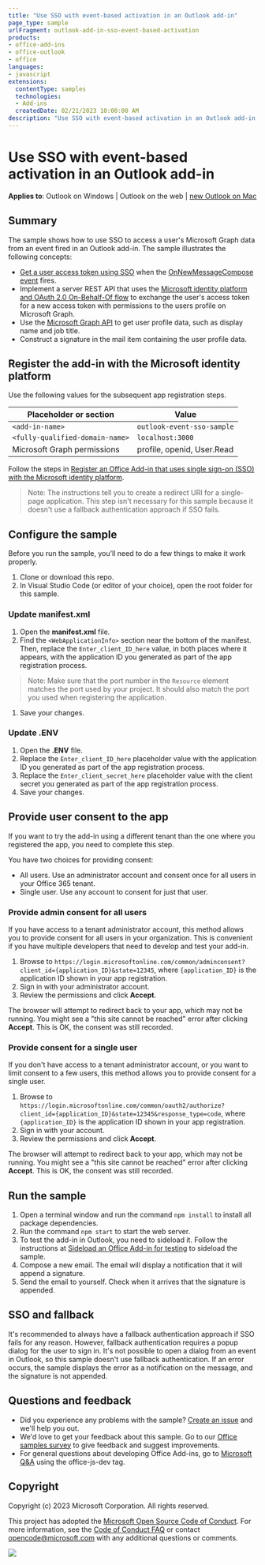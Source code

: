 ```yaml
---
title: "Use SSO with event-based activation in an Outlook add-in"
page_type: sample
urlFragment: outlook-add-in-sso-event-based-activation
products:
- office-add-ins
- office-outlook
- office
languages:
- javascript
extensions:
  contentType: samples
  technologies:
  - Add-ins
  createdDate: 02/21/2023 10:00:00 AM
description: "Use SSO with event-based activation in an Outlook add-in."
---
```


# Use SSO with event-based activation in an Outlook add-in

**Applies to**: Outlook on Windows | Outlook on the web | [new Outlook on Mac](https://support.microsoft.com/office/6283be54-e74d-434e-babb-b70cefc77439)

## Summary

The sample shows how to use SSO to access a user's Microsoft Graph data from an event fired in an Outlook add-in. The sample illustrates the following concepts:

- [Get a user access token using SSO](https://learn.microsoft.com/outlook/add-ins/authenticate-a-user-with-an-sso-token) when the [OnNewMessageCompose event](https://learn.microsoft.com/office/dev/add-ins/outlook/autolaunch) fires.
- Implement a server REST API that uses the [Microsoft identity platform and OAuth 2.0 On-Behalf-Of flow](https://learn.microsoft.com/azure/active-directory/develop/v2-oauth2-on-behalf-of-flow) to exchange the user's access token for a new access token with permissions to the users profile on Microsoft Graph.
- Use the [Microsoft Graph API](https://developer.microsoft.com/graph/docs/api-reference/v1.0/resources/onedrive) to get user profile data, such as display name and job title.
- Construct a signature in the mail item containing the user profile data.

## Register the add-in with the Microsoft identity platform

Use the following values for the subsequent app registration steps.

| Placeholder or section | Value          |
|------------------------|----------------|
| `<add-in-name>`          | `outlook-event-sso-sample` |
| `<fully-qualified-domain-name>` | `localhost:3000` |
| Microsoft Graph permissions | profile, openid, User.Read |

Follow the steps in [Register an Office Add-in that uses single sign-on (SSO) with the Microsoft identity platform](https://learn.microsoft.com/office/dev/add-ins/develop/register-sso-add-in-aad-v2).

> Note: The instructions tell you to create a redirect URI for a single-page application. This step isn't necessary for this sample because it doesn't use a fallback authentication approach if SSO fails.

## Configure the sample

Before you run the sample, you'll need to do a few things to make it work properly.

1. Clone or download this repo.
1. In Visual Studio Code (or editor of your choice), open the root folder for this sample.

### Update manifest.xml

1. Open the **manifest.xml** file.
1. Find the `<WebApplicationInfo>` section near the bottom of the manifest. Then, replace the `Enter_client_ID_here` value, in both places where it appears, with the application ID you generated as part of the app registration process.

> Note: Make sure that the port number in the `Resource` element matches the port used by your project. It should also match the port you used when registering the application.

1. Save your changes.

### Update .ENV

1. Open the **.ENV** file.
1. Replace the `Enter_client_ID_here` placeholder value with the application ID you generated as part of the app registration process.
1. Replace the `Enter_client_secret_here` placeholder value with the client secret you generated as part of the app registration process.
1. Save your changes.

## Provide user consent to the app

If you want to try the add-in using a different tenant than the one where you registered the app, you need to complete this step.

You have two choices for providing consent:

- All users. Use an administrator account and consent once for all users in your Office 365 tenant.
- Single user. Use any account to consent for just that user.

### Provide admin consent for all users

If you have access to a tenant administrator account, this method allows you to provide consent for all users in your organization. This is convenient if you have multiple developers that need to develop and test your add-in.

1. Browse to `https://login.microsoftonline.com/common/adminconsent?client_id={application_ID}&state=12345`, where `{application_ID}` is the application ID shown in your app registration.
1. Sign in with your administrator account.
1. Review the permissions and click **Accept**.

The browser will attempt to redirect back to your app, which may not be running. You might see a "this site cannot be reached" error after clicking **Accept**. This is OK, the consent was still recorded.

### Provide consent for a single user

If you don't have access to a tenant administrator account, or you want to limit consent to a few users, this method allows you to provide consent for a single user.

1. Browse to `https://login.microsoftonline.com/common/oauth2/authorize?client_id={application_ID}&state=12345&response_type=code`, where `{application_ID}` is the application ID shown in your app registration.
1. Sign in with your account.
1. Review the permissions and click **Accept**.

The browser will attempt to redirect back to your app, which may not be running. You might see a "this site cannot be reached" error after clicking **Accept**. This is OK, the consent was still recorded.

## Run the sample

1. Open a terminal window and run the command `npm install` to install all package dependencies.
1. Run the command `npm start` to start the web server.
1. To test the add-in in Outlook, you need to sideload it. Follow the instructions at [Sideload an Office Add-in for testing](https://learn.microsoft.com/office/dev/add-ins/outlook/sideload-outlook-add-ins-for-testing) to sideload the sample.
1. Compose a new email. The email will display a notification that it will append a signature.
1. Send the email to yourself. Check when it arrives that the signature is appended.

## SSO and fallback

It's recommended to always have a fallback authentication approach if SSO fails for any reason. However, fallback authentication requires a popup dialog for the user to sign in. It's not possible to open a dialog from an event in Outlook, so this sample doesn't use fallback authentication. If an error occurs, the sample displays the error as a notification on the message, and the signature is not appended.

## Questions and feedback

- Did you experience any problems with the sample? [Create an issue](https://github.com/OfficeDev/Office-Add-in-samples/issues/new/choose) and we'll help you out.
- We'd love to get your feedback about this sample. Go to our [Office samples survey](https://aka.ms/OfficeSamplesSurvey) to give feedback and suggest improvements.
- For general questions about developing Office Add-ins, go to [Microsoft Q&A](https://learn.microsoft.com/answers/topics/office-js-dev.html) using the office-js-dev tag.

## Copyright

Copyright (c) 2023 Microsoft Corporation. All rights reserved.

This project has adopted the [Microsoft Open Source Code of Conduct](https://opensource.microsoft.com/codeofconduct/). For more information, see the [Code of Conduct FAQ](https://opensource.microsoft.com/codeofconduct/faq/) or contact [opencode@microsoft.com](mailto:opencode@microsoft.com) with any additional questions or comments.

<img src="https://telemetry.sharepointpnp.com/pnp-officeaddins/samples/outlook-add-in-sso-event-based-activation" />
